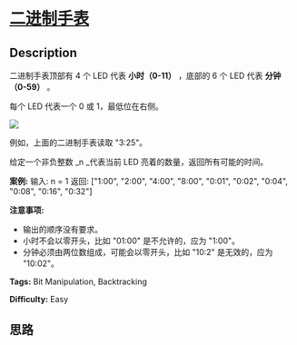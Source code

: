 # [二进制手表][title]

## Description

二进制手表顶部有 4 个 LED 代表 **小时（0-11）** ，底部的 6 个 LED 代表 **分钟（0-59）** 。

每个 LED 代表一个 0 或 1，最低位在右侧。

![](https://upload.wikimedia.org/wikipedia/commons/8/8b/Binary_clock_samui_moon.jpg)

例如，上面的二进制手表读取 "3:25"。

给定一个非负整数 _n  _代表当前 LED 亮着的数量，返回所有可能的时间。

**案例:**
            输入: n = 1    返回: ["1:00", "2:00", "4:00", "8:00", "0:01", "0:02", "0:04", "0:08", "0:16", "0:32"]



**注意事项:**

  * 输出的顺序没有要求。
  * 小时不会以零开头，比如 "01:00" 是不允许的，应为 "1:00"。
  * 分钟必须由两位数组成，可能会以零开头，比如 "10:2" 是无效的，应为 "10:02"。


**Tags:** Bit Manipulation, Backtracking

**Difficulty:** Easy

## 思路

[title]: https://leetcode-cn.com/problems/binary-watch
